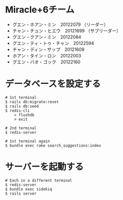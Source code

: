 # Miracle+6チーム

* グエン・ホアン・ミン　20122079 （リーダー）
* チャン・チュン・ヒエウ　20121699 （サブリーダー）
* グエン・クアン・ミン　20122084
* グエン・ティ・トゥ・チャン　20122594
* チャン・ディン・ザップ　20121609
* ホアン・タイン・ロン　20122003
* グエン・バオ・ゴック　20122160

# データベースを設定する
    # 1st terminal
    $ rails db:migrate:reset
    $ rails db:seed
    $ redis-cli
        > flushdb
        > exit

    # 2nd terminal
    $ redis-server

    # 1st terminal again
    $ bundle exec rake search_suggestions:index

# サーバーを起動する
    # Each in a different terminal
    $ redis-server
    $ bundle exec sidekiq
    $ rails server
